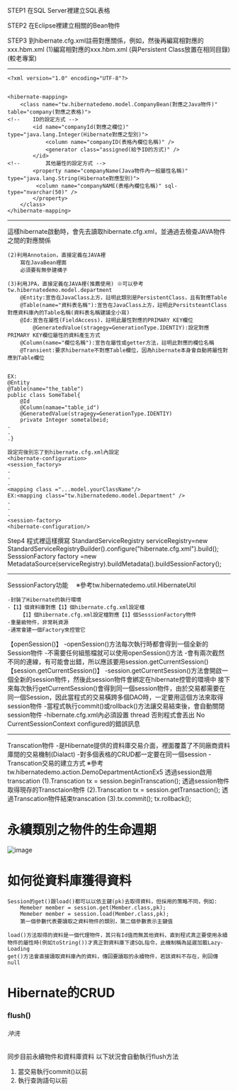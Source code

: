 
STEP1 在SQL Server裡建立SQL表格

STEP2 在Eclipse裡建立相關的Bean物件

STEP3 到hibernate.cfg.xml註冊對應關係，例如<mapping resource="tw/jerry/hibernate/model/CompanyBean.hbm.xml"/>，然後再編寫相對應的xxx.hbm.xml
	(1)編寫相對應的xxx.hbm.xml (與Persistent Class放置在相同目錄)(較老專案)

*****************************************************************************
	<?xml version="1.0" encoding="UTF-8"?>
	

	<hibernate-mapping>
    	<class name="tw.hibernatedemo.model.CompanyBean(對應之Java物件)" table="company(對應之表格)">
	<!-- 	ID的設定方式 -->
	        <id name="companyId(對應之欄位)" type="java.lang.Integer(Hibernate對應之型別)">
        	    <column name="companyID(表格內欄位名稱)" />
            	<generator class="assigned(給予ID的方式)" />
	        </id>
	<!-- 		其他屬性的設定方式 -->
        	<property name="companyName(Java物件內一般屬性名稱)" type="java.lang.String(Hibernate對應型別)">
           	 <column name="companyNAME(表格內欄位名稱)" sql-type="nvarchar(50)" />
        	</property>
	    </class>
	</hibernate-mapping>
*****************************************************************************

這樣hibernate啟動時，會先去讀取hibernate.cfg.xml，並通過<mapping>去檢查JAVA物件之間的對應關係


	(2)利用Annotaion，直接定義在JAVA裡
 		寫在JavaBean裡面
		必須要有無參建構子
		
	(3)利用JPA，直接定義在JAVA裡(推薦使用) ※可以參考 tw.hibernatedemo.model.department
		@Entity:宣告在JavaClass上方，註明此類別是PersistentClass，且有對應Table
		@Table(name="資料表名稱"):宣告在JavaClass上方，註明此PersitsteantClass對應資料庫內的Table名稱(資料表名稱建議全小寫)
		@Id:宣告在屬性(FieldAccess)，註明此屬性對應的PRIMARY KEY欄位
			@GeneratedValue(stragegy=GenerationType.IDENTIY):設定對應PRIMARY KEY欄位屬性的資料產生方式
		@Column(name="欄位名稱"):宣告在屬性或getter方法，註明此對應的欄位名稱
		@Transient:要求hibernate不對應Table欄位，因為hibernate本身會自動將屬性對應到Table欄位

 
	EX:
	@Entity
	@Table(name="the_table")
	public class SomeTabel{
		@Id
		@Column(namae="table_id")
		@GeneratedValue(stragegy=GenerationType.IDENTIY)
		private Integer sometalbeid;
	.
	.
	.}

	設定完後別忘了到hibernate.cfg.xml內設定
	<hibernate-configuration>
	<session_factory>
	.
	.
	.
	<mapping class ="...model.yourClassName"/>
	EX:<mapping class="tw.hibernatedemo.model.Department" />
	.
	.
	.
	<session-factory>
	<hibernate-configuration/>


Step4 程式裡這樣撰寫
	StandardServiceRegistry serviceRegistry=new StandardServiceRegistryBuilder().configure("hibernate.cfg.xml").build();
	SesssionFactory factory =new MetadataSource(serviceRegistry).buildMetadata().buildSessionFactory();




*****************************************************************************

SesssionFactory功能　 ※參考tw.hibernatedemo.util.HibernateUtil

	-封裝了Hibernate的執行環境
	-【1】個資料庫對應【1】個hibernate.cfg.xml設定檔
		【1】個hibernate.cfg.xml設定檔對應【1】個SesssionFactory物件
	-重量級物件，非常耗資源
	-通常會建一個Factory來控管它
【openSession()】
	-openSession()方法每次執行時都會得到一個全新的Session物件
		-不需要任何組態檔就可以使用openSession()方法 
		-會有兩次截然不同的連線，有可能會出錯，所以應該要用session.getCurrentSession()
【session.getCurrentSession()】
	-session.getCurrentSession()方法會開啟一個全新的session物件，然後此session物件會綁定在hibernate控管的環境中
		接下來每次執行getCurrentSession()會得到同一個session物件，由於交易都需要在同一個Session，因此當程式的交易橫跨多個DAO時，一定要用這個方法來取得session物件
	-當程式執行commit()或rollback()方法讓交易結束後，會自動關閉session物件
	-hibernate.cfg.xml內必須設置
		<property name="current_session_context_class">thread</property>
		否則程式會丟出 No CurrentSessionContext configured的錯誤訊息



*****************************************************************************
Transcation物件
	-是Hibernate提供的資料庫交易介面，裡面覆蓋了不同廠商資料庫間的交易機制(Dialact)
	-對多個表格的CRUD都一定要在同一個session
	-Transcation交易的建立方式 ※參考 tw.hibernatedemo.action.DemoDepartmentActionEx5 
		透過session啟用transcation
		(1).Transcation tx = session.beginTranscation();
		透過session物件取得現存的Transctaion物件
		(2).Transcation tx = session.getTransaction();
		透過Transcation物件結束transcation
		(3).tx.commit();
		    tx.rollback();
	
<h1>永續類別之物件的生命週期</h1>

	 
![image](https://user-images.githubusercontent.com/98711945/165159111-b73023a7-0fa5-45a3-9006-bd4246eea661.png)

<h1>如何從資料庫獲得資料</h1>

	Session的get()跟load()都可以以依主鍵(pk)去取得資料，但採用的策略不同，例如:
		Memeber member = session.get(Member.class,pk);
		Memeber member = session.load(Member.class,pk);
		第一個參數代表要讀取之資料物件的類別，第二個參數表示主鍵值

	load()方法取得的資料是一個代理物件，其只有Id值而無其他資料，直到程式真正要使用永續物件的屬性時(例如toString())才真正對資料庫下達SQL指令，此機制稱為延遲加載Lazy-Loading
	get()方法會直接讀取資料庫內的資料，傳回要讀取的永續物件，若該資料不存在，則回傳null

		

<h1>Hibernate的CRUD</h1>
<h3>flush()</h3>
<h6>沖洗</h6>
同步目前永續物件和資料庫資料
以下狀況會自動執行flush方法
<ol>
<li>當交易執行commit()以前</li>
<li>執行查詢語句以前</li>
</ol>



